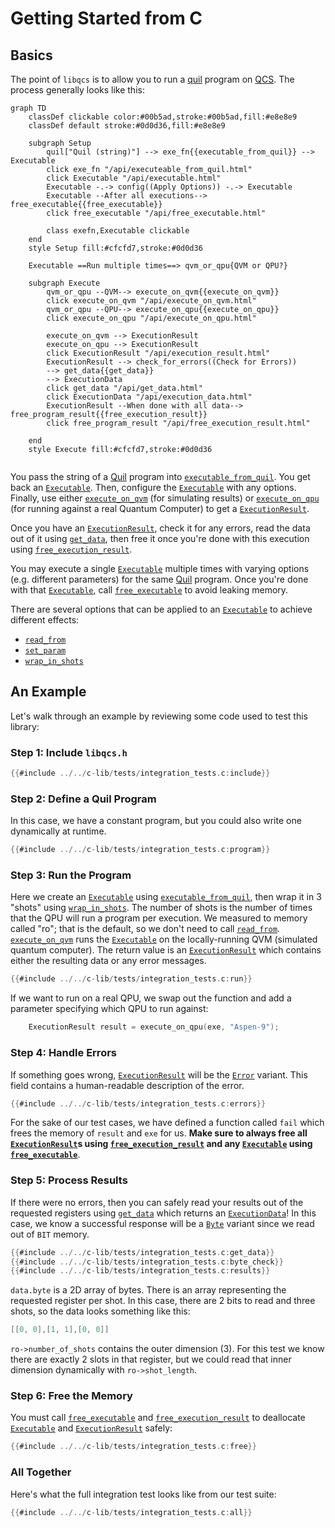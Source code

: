 # Getting Started from C

## Basics

The point of `libqcs` is to allow you to run a [quil] program on [QCS]. The process generally looks like this:

```mermaid
graph TD
    classDef clickable color:#00b5ad,stroke:#00b5ad,fill:#e8e8e9
    classDef default stroke:#0d0d36,fill:#e8e8e9
    
    subgraph Setup
        quil["Quil (string)"] --> exe_fn{{executable_from_quil}} --> Executable
        click exe_fn "/api/executeable_from_quil.html"
        click Executable "/api/executable.html"
        Executable -.-> config((Apply Options)) -.-> Executable
        Executable --After all executions--> free_executable{{free_executable}}
        click free_executable "/api/free_executable.html"
        
        class exefn,Executable clickable
    end
    style Setup fill:#cfcfd7,stroke:#0d0d36

    Executable ==Run multiple times==> qvm_or_qpu{QVM or QPU?}
    
    subgraph Execute
        qvm_or_qpu --QVM--> execute_on_qvm{{execute_on_qvm}}
        click execute_on_qvm "/api/execute_on_qvm.html"
        qvm_or_qpu --QPU--> execute_on_qpu{{execute_on_qpu}}
        click execute_on_qpu "/api/execute_on_qpu.html"
        
        execute_on_qvm --> ExecutionResult
        execute_on_qpu --> ExecutionResult
        click ExecutionResult "/api/execution_result.html"
        ExecutionResult --> check_for_errors((Check for Errors))
        --> get_data{{get_data}}
        --> ExecutionData
        click get_data "/api/get_data.html"
        click ExecutionData "/api/execution_data.html"
        ExecutionResult --When done with all data--> free_program_result{{free_execution_result}}
        click free_program_result "/api/free_execution_result.html"
        
    end
    style Execute fill:#cfcfd7,stroke:#0d0d36
    
```

You pass the string of a [Quil] program into [`executable_from_quil`]. You get back an [`Executable`]. Then, configure the [`Executable`] with any options. Finally, use either [`execute_on_qvm`] (for simulating results) or [`execute_on_qpu`] (for running against a real Quantum Computer) to get a [`ExecutionResult`].

Once you have an [`ExecutionResult`], check it for any errors, read the data out of it using [`get_data`], then free it once you're done with this execution using [`free_execution_result`].

You may execute a single [`Executable`] multiple times with varying options (e.g. different parameters) for the same [Quil] program. Once you're done with that [`Executable`], call [`free_executable`] to avoid leaking memory.

There are several options that can be applied to an [`Executable`] to achieve different effects:
- [`read_from`]
- [`set_param`]
- [`wrap_in_shots`]

## An Example

Let's walk through an example by reviewing some code used to test this library:

### Step 1: Include `libqcs.h`

```c
{{#include ../../c-lib/tests/integration_tests.c:include}}
```

### Step 2: Define a Quil Program

In this case, we have a constant program, but you could also write one dynamically at runtime.

```c
{{#include ../../c-lib/tests/integration_tests.c:program}}
```

### Step 3: Run the Program

Here we create an [`Executable`] using [`executable_from_quil`], then wrap it in 3 "shots" using [`wrap_in_shots`]. The number of shots is the number of times that the QPU will run a program per execution. We measured to memory called "ro"; that is the default, so we don't need to call [`read_from`]. [`execute_on_qvm`] runs the [`Executable`] on the locally-running QVM (simulated quantum computer). The return value is an [`ExecutionResult`] which contains either the resulting data or any error messages.

```c
{{#include ../../c-lib/tests/integration_tests.c:run}}
```

If we want to run on a real QPU, we swap out the function and add a parameter specifying which QPU to run against:

```c
    ExecutionResult result = execute_on_qpu(exe, "Aspen-9");
```

### Step 4: Handle Errors

If something goes wrong, [`ExecutionResult`] will be the [`Error`] variant. This field contains a human-readable description of the error.

```c
{{#include ../../c-lib/tests/integration_tests.c:errors}}
```

For the sake of our test cases, we have defined a function called `fail` which frees the memory of `result` and `exe` for us. **Make sure to always free all [`ExecutionResult`]s using [`free_execution_result`] and any [`Executable`] using [`free_executable`]**. 

### Step 5: Process Results

If there were no errors, then you can safely read your results out of the requested registers using [`get_data`] which returns an [`ExecutionData`]! In this case, we know a successful response will be a [`Byte`] variant since we read out of `BIT` memory.

```c
{{#include ../../c-lib/tests/integration_tests.c:get_data}}
{{#include ../../c-lib/tests/integration_tests.c:byte_check}}
{{#include ../../c-lib/tests/integration_tests.c:results}}
```

`data.byte` is a 2D array of bytes. There is an array representing the requested register per shot. In this case, there are 2 bits to read and three shots, so the data looks something like this:

```c
[[0, 0],[1, 1],[0, 0]]
```

`ro->number_of_shots` contains the outer dimension (3). For this test we know there are exactly 2 slots in that register, but we could read that inner dimension dynamically with `ro->shot_length`.

### Step 6: Free the Memory

You must call [`free_executable`] and [`free_execution_result`] to deallocate [`Executable`] and [`ExecutionResult`] safely:

```c
{{#include ../../c-lib/tests/integration_tests.c:free}}
```

### All Together

Here's what the full integration test looks like from our test suite:

```c
{{#include ../../c-lib/tests/integration_tests.c:all}}
```

[quil]: https://github.com/quil-lang/quil
[qcs]: https://docs.rigetti.com/qcs/
[`executable_from_quil`]: api/executable_from_quil.md
[`Executable`]: api/executable.md
[`read_from`]: api/read_from.md
[`set_param`]: api/set_param.md
[`wrap_in_shots`]: api/wrap_in_shots.md
[`ExecutionResult`]: api/execution_result.md
[`Byte`]: api/execution_result.md#byte
[`Error`]: api/execution_result.md#error
[`free_execution_result`]: api/free_execution_result.md
[`execute_on_qvm`]: api/execute_on_qvm.md
[`execute_on_qpu`]: api/execute_on_qpu.md
[`free_executable`]: api/free_executable.md
[`get_data`]: api/get_data.md
[`ExecutionData`]: api/execution_data.md
